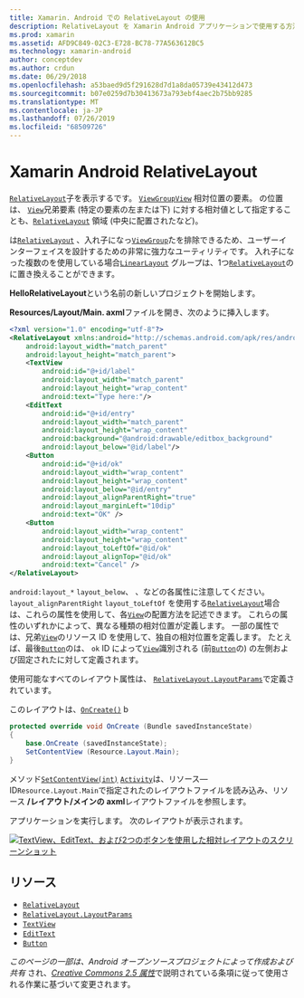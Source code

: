 ```yaml
---
title: Xamarin. Android での RelativeLayout の使用
description: RelativeLayout を Xamarin Android アプリケーションで使用する方法
ms.prod: xamarin
ms.assetid: AFD9C849-02C3-E728-BC78-77A563612BC5
ms.technology: xamarin-android
author: conceptdev
ms.author: crdun
ms.date: 06/29/2018
ms.openlocfilehash: a53baed9d5f291628d7d1a8da05739e43412d473
ms.sourcegitcommit: b07e0259d7b30413673a793ebf4aec2b75bb9285
ms.translationtype: MT
ms.contentlocale: ja-JP
ms.lasthandoff: 07/26/2019
ms.locfileid: "68509726"
---
```

# <a name="xamarinandroid-relativelayout"></a>Xamarin Android RelativeLayout

[`RelativeLayout`](xref:Android.Widget.RelativeLayout)子を表示するです。 [`ViewGroup`](xref:Android.Views.ViewGroup)[`View`](xref:Android.Views.View)
相対位置の要素。 の位置は、 [`View`](xref:Android.Views.View)兄弟要素 (特定の要素の左または下) に対する相対値として指定することも、[`RelativeLayout`](xref:Android.Widget.RelativeLayout)
領域 (中央に配置されたなど)。

は[`RelativeLayout`](xref:Android.Widget.RelativeLayout) 、入れ子になっ[`ViewGroup`](xref:Android.Views.ViewGroup)たを排除できるため、ユーザーインターフェイスを設計するための非常に強力なユーティリティです。 入れ子になった複数のを使用している場合[`LinearLayout`](xref:Android.Widget.LinearLayout)
グループは、1つ[`RelativeLayout`](xref:Android.Widget.RelativeLayout)のに置き換えることができます。

**HelloRelativeLayout**という名前の新しいプロジェクトを開始します。

**Resources/Layout/Main. axml**ファイルを開き、次のように挿入します。

```xml
<?xml version="1.0" encoding="utf-8"?>
<RelativeLayout xmlns:android="http://schemas.android.com/apk/res/android"
    android:layout_width="match_parent"
    android:layout_height="match_parent">
    <TextView
        android:id="@+id/label"
        android:layout_width="match_parent"
        android:layout_height="wrap_content"
        android:text="Type here:"/>
    <EditText
        android:id="@+id/entry"
        android:layout_width="match_parent"
        android:layout_height="wrap_content"
        android:background="@android:drawable/editbox_background"
        android:layout_below="@id/label"/>
    <Button
        android:id="@+id/ok"
        android:layout_width="wrap_content"
        android:layout_height="wrap_content"
        android:layout_below="@id/entry"
        android:layout_alignParentRight="true"
        android:layout_marginLeft="10dip"
        android:text="OK" />
    <Button
        android:layout_width="wrap_content"
        android:layout_height="wrap_content"
        android:layout_toLeftOf="@id/ok"
        android:layout_alignTop="@id/ok"
        android:text="Cancel" />
</RelativeLayout>
```

`android:layout_*` `layout_below`、 、などの各属性に注意してください。`layout_alignParentRight` `layout_toLeftOf`
を使用する[`RelativeLayout`](xref:Android.Widget.RelativeLayout)場合は、これらの属性を使用して、各[`View`](xref:Android.Views.View)の配置方法を記述できます。 これらの属性のいずれかによって、異なる種類の相対位置が定義します。 一部の属性では、兄弟[`View`](xref:Android.Views.View)のリソース ID を使用して、独自の相対位置を定義します。 たとえば、最後[`Button`](xref:Android.Widget.Button)のは、 `ok` ID によって[`View`](xref:Android.Views.View)識別される (前[`Button`](xref:Android.Widget.Button)の) の左側および固定されたに対して定義されます。

使用可能なすべてのレイアウト属性は、 [`RelativeLayout.LayoutParams`](xref:Android.Widget.RelativeLayout.LayoutParams)で定義されています。

このレイアウトは、[`OnCreate()`](xref:Android.App.Activity.OnCreate*)
b

```csharp
protected override void OnCreate (Bundle savedInstanceState)
{
    base.OnCreate (savedInstanceState);
    SetContentView (Resource.Layout.Main);
}
```

メソッド[`SetContentView(int)`](xref:Android.App.Activity.SetContentView*) [`Activity`](xref:Android.App.Activity)は、リソース&mdash; ID`Resource.Layout.Main`で指定されたのレイアウトファイルを読み込み、リソース **/レイアウト/メインの axml**レイアウトファイルを参照します。

アプリケーションを実行します。 次のレイアウトが表示されます。

[![TextView、EditText、および2つのボタンを使用した相対レイアウトのスクリーンショット](relative-layout-images/helloviews2.png)](relative-layout-images/helloviews2.png#lightbox)

## <a name="resources"></a>リソース

- [`RelativeLayout`](xref:Android.Widget.RelativeLayout)
- [`RelativeLayout.LayoutParams`](xref:Android.Widget.RelativeLayout.LayoutParams)
- [`TextView`](xref:Android.Widget.TextView)
- [`EditText`](xref:Android.Widget.EditText)
- [`Button`](xref:Android.Widget.Button)

*このページの一部は、Android オープンソースプロジェクトによって作成および共有*
され、[*Creative Commons 2.5 属性*](http://creativecommons.org/licenses/by/2.5/)で説明されている条項に従って使用される作業に基づいて変更されます。
